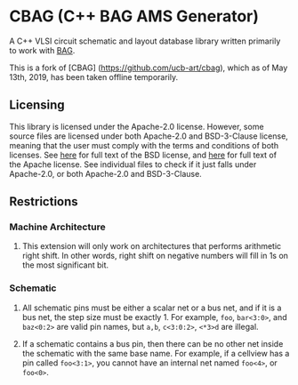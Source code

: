# CBAG (C++ BAG AMS Generator)

A C++ VLSI circuit schematic and layout database library written primarily to work
with [BAG](https://github.com/bluecheetah/bag).

This is a fork of [CBAG] (https://github.com/ucb-art/cbag), which as of May 13th, 2019,
has been taken offline temporarily.

## Licensing

This library is licensed under the Apache-2.0 license.  However, some source files are licensed
under both Apache-2.0 and BSD-3-Clause license, meaning that the user must comply with the
terms and conditions of both licenses.  See [here](LICENSE.BSD-3-Clause) for full text of the
BSD license, and [here](LICENSE.Apache-2.0) for full text of the Apache license.  See individual
files to check if it just falls under Apache-2.0, or both Apache-2.0 and BSD-3-Clause.

## Restrictions

### Machine Architecture

1. This extension will only work on architectures that performs arithmetic right shift.  In other
   words, right shift on negative numbers will fill in 1s on the most significant bit.

### Schematic

1. All schematic pins must be either a scalar net or a bus net, and if it is a bus net,
   the step size must be exactly 1.  For example, `foo`, `bar<3:0>`, and `baz<0:2>` are valid
   pin names, but `a,b`, `c<3:0:2>`, `<*3>d` are illegal.

2. If a schematic contains a bus pin, then there can be no other net inside the schematic with the
   same base name.  For example, if a cellview has a pin called `foo<3:1>`, you cannot have an
   internal net named `foo<4>`, or `foo<0>`.
